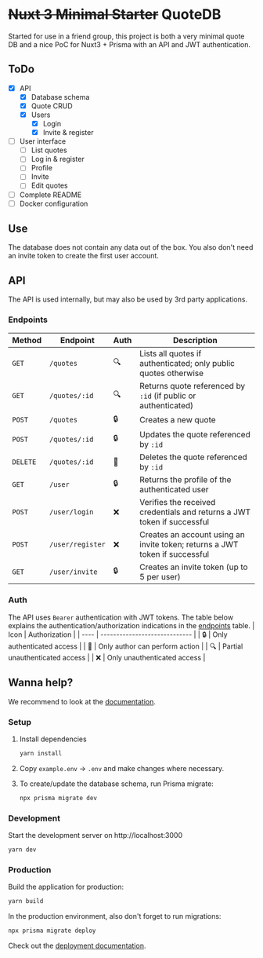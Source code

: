 ~~Nuxt 3 Minimal Starter~~ QuoteDB
==================================
Started for use in a friend group, this project is both a very minimal quote DB and a nice PoC for Nuxt3 + Prisma with an API and JWT authentication.

## ToDo
- [x] API
  - [x] Database schema
  - [x] Quote CRUD
  - [x] Users
    - [x] Login
    - [x] Invite & register
- [ ] User interface
  - [ ] List quotes
  - [ ] Log in & register
  - [ ] Profile
  - [ ] Invite
  - [ ] Edit quotes
- [ ] Complete README
- [ ] Docker configuration

## Use
The database does not contain any data out of the box. You also don't need an invite token to create the first user account.

## API
The API is used internally, but may also be used by 3rd party applications.

### Endpoints
| Method   | Endpoint         | Auth | Description
| -------- | ---------------- | ---- | -----------
| `GET`    | `/quotes`        | 🔍  | Lists all quotes if authenticated; only public quotes otherwise
| `GET`    | `/quotes/:id`    | 🔍  | Returns quote referenced by `:id` (if public or authenticated)
| `POST`   | `/quotes`        | 🔒  | Creates a new quote
| `POST`   | `/quotes/:id`    | 🔒  | Updates the quote referenced by `:id`
| `DELETE` | `/quotes/:id`    | 🔏  | Deletes the quote referenced by `:id`
| `GET`    | `/user`          | 🔒  | Returns the profile of the authenticated user
| `POST`   | `/user/login`    | ❌  | Verifies the received credentials and returns a JWT token if successful
| `POST`   | `/user/register` | ❌  | Creates an account using an invite token; returns a JWT token if successful
| `GET`    | `/user/invite`   | 🔒  | Creates an invite token (up to 5 per user)

### Auth
The API uses `Bearer` authentication with JWT tokens.
The table below explains the authentication/authorization indications in the [endpoints](#endpoints) table.
| Icon | Authorization                 |
| ---- | ----------------------------- |
| 🔒  | Only authenticated access      |
| 🔏  | Only author can perform action |
| 🔍  | Partial unauthenticated access |
| ❌  | Only unauthenticated access    |


## Wanna help?
We recommend to look at the [documentation](https://v3.nuxtjs.org).

### Setup
1. Install dependencies
    ```bash
    yarn install
    ```

2. Copy `example.env` -> `.env` and make changes where necessary.

3. To create/update the database schema, run Prisma migrate:
    ```bash
    npx prisma migrate dev
    ```

### Development
Start the development server on http://localhost:3000
```bash
yarn dev
```

### Production
Build the application for production:
```bash
yarn build
```

In the production environment, also don't forget to run migrations:
```bash
npx prisma migrate deploy
```

Check out the [deployment documentation](https://v3.nuxtjs.org/docs/deployment).
